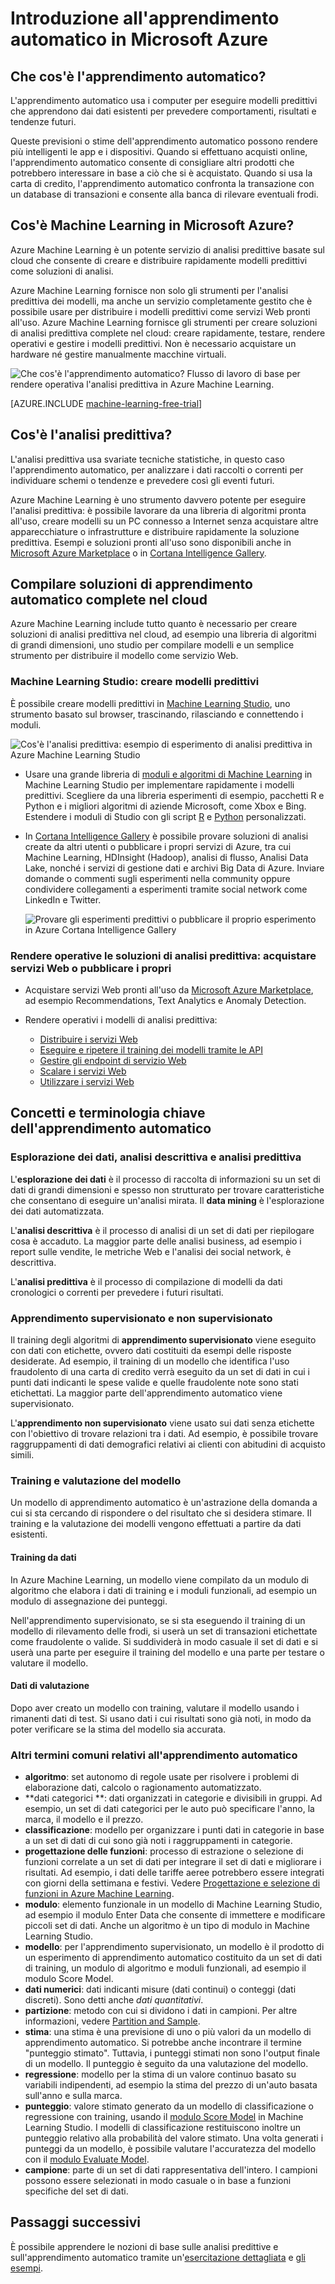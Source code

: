 <properties
    pageTitle="Cos'è Machine Learning in Azure? | Microsoft Azure"
    description="Illustra i concetti di base del servizio Machine Learning completamente gestito, una tecnologia cloud che è possibile usare per creare, rendere operative e monetizzare le soluzioni."
	keywords="Informazioni sull'apprendimento automatico, tecnologia cloud, predittiva, informazioni sull'analisi predittiva, operatività"
	services="machine-learning"
    documentationCenter=""
    authors="cjgronlund"
    manager="paulettm"
    editor="cgronlun"/>

<tags
    ms.service="machine-learning"
    ms.workload="data-services"
    ms.tgt_pltfrm="na"
    ms.devlang="na"
    ms.topic="get-started-article"
    ms.date="02/02/2016"
    ms.author="cgronlun;tedway;olgali"/>


# Introduzione all'apprendimento automatico in Microsoft Azure

## Che cos'è l'apprendimento automatico?

L'apprendimento automatico usa i computer per eseguire modelli predittivi che apprendono dai dati esistenti per prevedere comportamenti, risultati e tendenze futuri.

Queste previsioni o stime dell'apprendimento automatico possono rendere più intelligenti le app e i dispositivi. Quando si effettuano acquisti online, l'apprendimento automatico consente di consigliare altri prodotti che potrebbero interessare in base a ciò che si è acquistato. Quando si usa la carta di credito, l'apprendimento automatico confronta la transazione con un database di transazioni e consente alla banca di rilevare eventuali frodi.

## Cos'è Machine Learning in Microsoft Azure?

Azure Machine Learning è un potente servizio di analisi predittive basate sul cloud che consente di creare e distribuire rapidamente modelli predittivi come soluzioni di analisi.

Azure Machine Learning fornisce non solo gli strumenti per l'analisi predittiva dei modelli, ma anche un servizio completamente gestito che è possibile usare per distribuire i modelli predittivi come servizi Web pronti all'uso. Azure Machine Learning fornisce gli strumenti per creare soluzioni di analisi predittiva complete nel cloud: creare rapidamente, testare, rendere operativi e gestire i modelli predittivi. Non è necessario acquistare un hardware né gestire manualmente macchine virtuali.

![Che cos'è l'apprendimento automatico? Flusso di lavoro di base per rendere operativa l'analisi predittiva in Azure Machine Learning.](./media/machine-learning-what-is-machine-learning/machine-learning-service-parts-and-workflow.png)

[AZURE.INCLUDE [machine-learning-free-trial](../../includes/machine-learning-free-trial.md)]

## Cos'è l'analisi predittiva?

L'analisi predittiva usa svariate tecniche statistiche, in questo caso l'apprendimento automatico, per analizzare i dati raccolti o correnti per individuare schemi o tendenze e prevedere così gli eventi futuri.

Azure Machine Learning è uno strumento davvero potente per eseguire l'analisi predittiva: è possibile lavorare da una libreria di algoritmi pronta all'uso, creare modelli su un PC connesso a Internet senza acquistare altre apparecchiature o infrastrutture e distribuire rapidamente la soluzione predittiva. Esempi e soluzioni pronti all'uso sono disponibili anche in [Microsoft Azure Marketplace](https://datamarket.azure.com/browse?query=machine+learning) o in [Cortana Intelligence Gallery](http://gallery.cortanaintelligence.com/).

## Compilare soluzioni di apprendimento automatico complete nel cloud

Azure Machine Learning include tutto quanto è necessario per creare soluzioni di analisi predittiva nel cloud, ad esempio una libreria di algoritmi di grandi dimensioni, uno studio per compilare modelli e un semplice strumento per distribuire il modello come servizio Web.

### Machine Learning Studio: creare modelli predittivi

È possibile creare modelli predittivi in [Machine Learning Studio](machine-learning-what-is-ml-studio.md), uno strumento basato sul browser, trascinando, rilasciando e connettendo i moduli.

![Cos'è l'analisi predittiva: esempio di esperimento di analisi predittiva in Azure Machine Learning Studio](./media/machine-learning-what-is-machine-learning/azure-machine-learning-studio-predictive-score-experiment.png)

* Usare una grande libreria di [moduli e algoritmi di Machine Learning](https://msdn.microsoft.com/library/azure/f5c746fd-dcea-4929-ba50-2a79c4c067d7) in Machine Learning Studio per implementare rapidamente i modelli predittivi. Scegliere da una libreria esperimenti di esempio, pacchetti R e Python e i migliori algoritmi di aziende Microsoft, come Xbox e Bing. Estendere i moduli di Studio con gli script [R](machine-learning-r-quickstart.md) e [Python](machine-learning-execute-python-scripts.md) personalizzati.
* In [Cortana Intelligence Gallery](machine-learning-gallery-how-to-use-contribute-publish.md) è possibile provare soluzioni di analisi create da altri utenti o pubblicare i propri servizi di Azure, tra cui Machine Learning, HDInsight (Hadoop), analisi di flusso, Analisi Data Lake, nonché i servizi di gestione dati e archivi Big Data di Azure. Inviare domande o commenti sugli esperimenti nella community oppure condividere collegamenti a esperimenti tramite social network come LinkedIn e Twitter.  

	![Provare gli esperimenti predittivi o pubblicare il proprio esperimento in Azure Cortana Intelligence Gallery](./media/machine-learning-what-is-machine-learning/machine-learning-cortana-analytics-gallery.png)

### Rendere operative le soluzioni di analisi predittiva: acquistare servizi Web o pubblicare i propri

* Acquistare servizi Web pronti all'uso da [Microsoft Azure Marketplace](https://datamarket.azure.com/browse?query=machine+learning), ad esempio Recommendations, Text Analytics e Anomaly Detection.

* Rendere operativi i modelli di analisi predittiva:
    * [Distribuire i servizi Web](machine-learning-publish-a-machine-learning-web-service.md)
    * [Eseguire e ripetere il training dei modelli tramite le API](machine-learning-retrain-models-programmatically.md)
    * [Gestire gli endpoint di servizio Web](machine-learning-create-endpoint.md)
    * [Scalare i servizi Web](machine-learning-scaling-endpoints.md)
    * [Utilizzare i servizi Web](machine-learning-consume-web-services.md)

## Concetti e terminologia chiave dell'apprendimento automatico
### Esplorazione dei dati, analisi descrittiva e analisi predittiva

L'**esplorazione dei dati** è il processo di raccolta di informazioni su un set di dati di grandi dimensioni e spesso non strutturato per trovare caratteristiche che consentano di eseguire un'analisi mirata. Il **data mining** è l'esplorazione dei dati automatizzata.

L'**analisi descrittiva** è il processo di analisi di un set di dati per riepilogare cosa è accaduto. La maggior parte delle analisi business, ad esempio i report sulle vendite, le metriche Web e l'analisi dei social network, è descrittiva.

L'**analisi predittiva** è il processo di compilazione di modelli da dati cronologici o correnti per prevedere i futuri risultati.


### Apprendimento supervisionato e non supervisionato
 Il training degli algoritmi di **apprendimento supervisionato** viene eseguito con dati con etichette, ovvero dati costituiti da esempi delle risposte desiderate. Ad esempio, il training di un modello che identifica l'uso fraudolento di una carta di credito verrà eseguito da un set di dati in cui i punti dati indicanti le spese valide e quelle fraudolente note sono stati etichettati. La maggior parte dell'apprendimento automatico viene supervisionato.

 L'**apprendimento non supervisionato** viene usato sui dati senza etichette con l'obiettivo di trovare relazioni tra i dati. Ad esempio, è possibile trovare raggruppamenti di dati demografici relativi ai clienti con abitudini di acquisto simili.

### Training e valutazione del modello
Un modello di apprendimento automatico è un'astrazione della domanda a cui si sta cercando di rispondere o del risultato che si desidera stimare. Il training e la valutazione dei modelli vengono effettuati a partire da dati esistenti.

#### Training da dati
In Azure Machine Learning, un modello viene compilato da un modulo di algoritmo che elabora i dati di training e i moduli funzionali, ad esempio un modulo di assegnazione dei punteggi.

Nell'apprendimento supervisionato, se si sta eseguendo il training di un modello di rilevamento delle frodi, si userà un set di transazioni etichettate come fraudolente o valide. Si suddividerà in modo casuale il set di dati e si userà una parte per eseguire il training del modello e una parte per testare o valutare il modello.

#### Dati di valutazione
Dopo aver creato un modello con training, valutare il modello usando i rimanenti dati di test. Si usano dati i cui risultati sono già noti, in modo da poter verificare se la stima del modello sia accurata.

### Altri termini comuni relativi all'apprendimento automatico

* **algoritmo**: set autonomo di regole usate per risolvere i problemi di elaborazione dati, calcolo o ragionamento automatizzato.
* **dati categorici **: dati organizzati in categorie e divisibili in gruppi. Ad esempio, un set di dati categorici per le auto può specificare l'anno, la marca, il modello e il prezzo.
* **classificazione**: modello per organizzare i punti dati in categorie in base a un set di dati di cui sono già noti i raggruppamenti in categorie.
* **progettazione delle funzioni**: processo di estrazione o selezione di funzioni correlate a un set di dati per integrare il set di dati e migliorare i risultati. Ad esempio, i dati delle tariffe aeree potrebbero essere integrati con giorni della settimana e festivi. Vedere [Progettazione e selezione di funzioni in Azure Machine Learning](machine-learning-feature-selection-and-engineering.md).
* **modulo**: elemento funzionale in un modello di Machine Learning Studio, ad esempio il modulo Enter Data che consente di immettere e modificare piccoli set di dati. Anche un algoritmo è un tipo di modulo in Machine Learning Studio.
* **modello**: per l'apprendimento supervisionato, un modello è il prodotto di un esperimento di apprendimento automatico costituito da un set di dati di training, un modulo di algoritmo e moduli funzionali, ad esempio il modulo Score Model.
* **dati numerici**: dati indicanti misure (dati continui) o conteggi (dati discreti). Sono detti anche *dati quantitativi*.
* **partizione**: metodo con cui si dividono i dati in campioni. Per altre informazioni, vedere [Partition and Sample](https://msdn.microsoft.com/library/azure/dn905960.aspx).
* **stima**: una stima è una previsione di uno o più valori da un modello di apprendimento automatico. Si potrebbe anche incontrare il termine "punteggio stimato". Tuttavia, i punteggi stimati non sono l'output finale di un modello. Il punteggio è seguito da una valutazione del modello.
* **regressione**: modello per la stima di un valore continuo basato su variabili indipendenti, ad esempio la stima del prezzo di un'auto basata sull'anno e sulla marca.
* **punteggio**: valore stimato generato da un modello di classificazione o regressione con training, usando il [modulo Score Model](https://msdn.microsoft.com/library/azure/dn905995.aspx) in Machine Learning Studio. I modelli di classificazione restituiscono inoltre un punteggio relativo alla probabilità del valore stimato. Una volta generati i punteggi da un modello, è possibile valutare l'accuratezza del modello con il [modulo Evaluate Model](https://msdn.microsoft.com/library/azure/dn905915.aspx).
* **campione**: parte di un set di dati rappresentativa dell'intero. I campioni possono essere selezionati in modo casuale o in base a funzioni specifiche del set di dati.



## Passaggi successivi
È possibile apprendere le nozioni di base sulle analisi predittive e sull'apprendimento automatico tramite un'[esercitazione dettagliata](machine-learning-create-experiment.md) e [gli esempi](machine-learning-sample-experiments.md).


<!-- Module References -->
[learning-with-counts]: https://msdn.microsoft.com/library/azure/81c457af-f5c0-4b2d-922c-fdef2274413c/

<!---HONumber=AcomDC_0406_2016-->